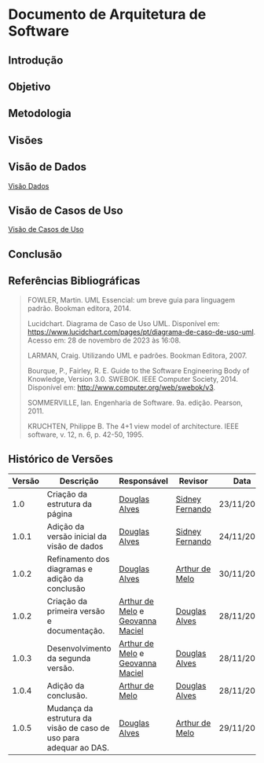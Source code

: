 # Documento de Arquitetura de Software

## Introdução



## Objetivo



## Metodologia



## Visões



## Visão de Dados

[Visão Dados](./visoes/visao-dados.md ':include')


## Visão de Casos de Uso

[Visão de Casos de Uso](./visoes/visao-use-case.md ':include')

## Conclusão



## Referências Bibliográficas

> FOWLER, Martin. UML Essencial: um breve guia para linguagem padrão. Bookman editora, 2014.
>
> Lucidchart. Diagrama de Caso de Uso UML. Disponível em: <https://www.lucidchart.com/pages/pt/diagrama-de-caso-de-uso-uml>. Acesso em: 28 de novembro de 2023 às 16:08.
> 
> LARMAN, Craig. Utilizando UML e padrões. Bookman Editora, 2007.
>
> Bourque, P., Fairley, R. E. Guide to the Software Engineering Body of Knowledge, Version 3.0. SWEBOK. IEEE Computer Society, 2014. Disponível em: http://www.computer.org/web/swebok/v3.
>
> SOMMERVILLE, Ian. Engenharia de Software. 9a. edição. Pearson, 2011.</p>
>
> KRUCHTEN, Philippe B. The 4+1 view model of architecture. IEEE software, v. 12, n. 6, p. 42-50, 1995.

## Histórico de Versões
| Versão   | Descrição  | Responsável | Revisor    | Data      |
|----------|------------|-------------|------------|-----------|
| 1.0      | Criação da estrutura da página   | [Douglas Alves](https://github.com/dougAlvs)   |  [Sidney Fernando](https://github.com/nando3d3)  | 23/11/2023|
| 1.0.1      | Adição da versão inicial da visão de dados   | [Douglas Alves](https://github.com/dougAlvs)   |  [Sidney Fernando](https://github.com/nando3d3)  | 24/11/2023|
| 1.0.2      | Refinamento dos diagramas e adição da conclusão | [Douglas Alves](https://github.com/dougAlvs)   |  [Arthur de Melo](https://github.com/arthurmlv)  | 30/11/2023|
| 1.0.2      | Criação da primeira versão e documentação.   | [Arthur de Melo](https://github.com/arthurmlv) e [Geovanna Maciel](https://github.com/manuziny)   |  [Douglas Alves](https://github.com/dougAlvs)  | 28/11/2023 |
| 1.0.3      | Desenvolvimento da segunda versão.   | [Arthur de Melo](https://github.com/arthurmlv) e [Geovanna Maciel](https://github.com/manuziny)   |  [Douglas Alves](https://github.com/dougAlvs)  | 28/11/2023 |
| 1.0.4      | Adição da conclusão.   | [Arthur de Melo](https://github.com/arthurmlv)  |  [Douglas Alves](https://github.com/dougAlvs)  | 28/11/2023 |
| 1.0.5      | Mudança da estrutura da visão de caso de uso para adequar ao DAS.   | [Douglas Alves](https://github.com/dougAlvs)  |  [Arthur de Melo](https://github.com/arthurmlv)  | 29/11/2023 |
